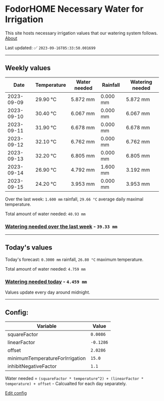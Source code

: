 # FodorHOME Necessary Water for Irrigation

This site hosts necessary irrigation values that our watering system follows. [About](https://github.com/redyau/irrigation)

Last updated: ✅ `2023-09-16T05:33:50.001699`

---

## Weekly values

| Date | Temperature | Water needed | Rainfall | Watering needed |
|-----|-----|-----|-----|-----|
| 2023-09-09 | 29.90 °C | 5.872 mm | 0.000 mm | 5.872 mm |
| 2023-09-10 | 30.40 °C | 6.067 mm | 0.000 mm | 6.067 mm |
| 2023-09-11 | 31.90 °C | 6.678 mm | 0.000 mm | 6.678 mm |
| 2023-09-12 | 32.10 °C | 6.762 mm | 0.000 mm | 6.762 mm |
| 2023-09-13 | 32.20 °C | 6.805 mm | 0.000 mm | 6.805 mm |
| 2023-09-14 | 26.90 °C | 4.792 mm | 1.600 mm | 3.192 mm |
| 2023-09-15 | 24.20 °C | 3.953 mm | 0.000 mm | 3.953 mm |


Over the last week: `1.600 mm` rainfall, `29.66 °C` average daily maximal temperature.

Total amount of water needed: `40.93 mm`

### [Watering needed over the last week](lastweek.txt) - `39.33 mm`

---

## Today's values

Today's forecast: `0.3000 mm` rainfall, `26.80 °C` maximum temperature.

Total amount of water needed: `4.759 mm`

### [Watering needed today](today.txt) - `4.459 mm`

Values update every day around midnight.

---

## Config:

| Variable | Value |
|-----|-----|
| squareFactor | `0.0086` |
| linearFactor | `-0.1286` |
| offset | `2.0286` |
| minimumTemperatureForIrrigation | `15.0` |
| inhibitNegativeFactor | `1.1` |

Water needed = `(squareFactor * temperature^2) + (linearFactor * temperature) + offset` - Calcualted for each day separately.

[Edit config](https://github.com/RedyAu/irrigation/edit/main/config.json)
